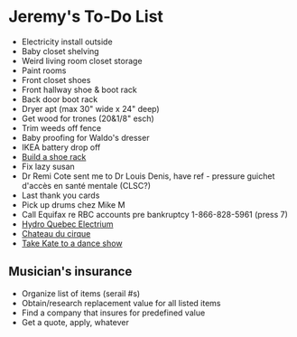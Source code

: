 # Jeremy's To-Do List

- Electricity install outside
- Baby closet shelving
- Weird living room closet storage
- Paint rooms
- Front closet shoes
- Front hallway shoe & boot rack
- Back door boot rack
- Dryer apt (max 30" wide x 24" deep)
- Get wood for trones (20&1/8" esch)
- Trim weeds off fence
- Baby proofing for Waldo's dresser
- IKEA battery drop off
- [Build a shoe rack](https://www.youtube.com/watch?v=EWs8dlkZrtQ)
- Fix lazy susan
- Dr Remi Cote sent me to Dr Louis Denis, have ref - pressure guichet d'accès en santé mentale (CLSC?)
- Last thank you cards
- Pick up drums chez Mike M
- Call Equifax re RBC accounts pre bankruptcy 1-866-828-5961 (press 7)
- [Hydro Quebec Electrium](http://www.hydroquebec.com/visit/monteregie/electrium.html)
- [Chateau du cirque](https://www.chateau-cirque.com/)
- [Take Kate to a dance show](https://www.quebecdanse.org/)

## Musician's insurance

- Organize list of items (serail #s)
- Obtain/research replacement value for all listed items
- Find a company that insures for predefined value
- Get a quote, apply, whatever
